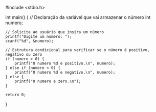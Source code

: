 #include <stdio.h>

int main() {
    // Declaração da variável que vai armazenar o número
    int numero;

    // Solicita ao usuário que insira um número
    printf("Digite um numero: ");
    scanf("%d", &numero);

    // Estrutura condicional para verificar se o número é positivo, negativo ou zero
    if (numero > 0) {
        printf("O numero %d e positivo.\n", numero);
    } else if (numero < 0) {
        printf("O numero %d e negativo.\n", numero);
    } else {
        printf("O numero e zero.\n");
    }

    return 0;
}
